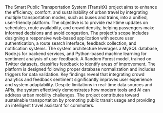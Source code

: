 The Smart Public Transportation System (TransitX) project aims to enhance the efficiency, comfort, and sustainability of urban travel by integrating multiple transportation modes, such as buses and trains, into a unified, user-friendly platform. The objective is to provide real-time updates on schedules, route availability, and crowd density, helping passengers make informed decisions and avoid congestion. The project's scope includes designing a responsive web-based application with secure user authentication, a route search interface, feedback collection, and notification systems. The system architecture leverages a MySQL database, Node.js for backend services, and Python-based machine learning for sentiment analysis of user feedback. A Random Forest model, trained on Twitter datasets, classifies feedback to identify areas of improvement. The platform is designed following proper database normalization and includes triggers for data validation. Key findings reveal that integrating crowd analytics and feedback sentiment significantly improves user experience and system adaptability. Despite limitations in real-time data sources and APIs, the system effectively demonstrates how modern tools and AI can address urban mobility challenges. The project contributes toward sustainable transportation by promoting public transit usage and providing an intelligent travel assistant for commuters.

